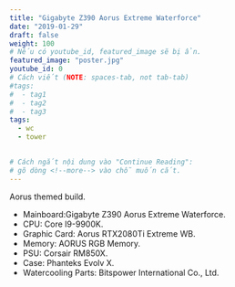 ```yaml
---
title: "Gigabyte Z390 Aorus Extreme Waterforce"
date: "2019-01-29"
draft: false
weight: 100
# Nếu có youtube_id, featured_image sẽ bị ẩn.
featured_image: "poster.jpg"
youtube_id: 0
# Cách viết (NOTE: spaces-tab, not tab-tab)
#tags:
#  - tag1
#  - tag2
#  - tag3
tags:
  - wc
  - tower
 

# Cách ngắt nội dung vào "Continue Reading":
# gõ dòng <!--more--> vào chỗ muốn cắt.
---
```


Aorus themed build.

<!--more-->

- Mainboard:Gigabyte Z390 Aorus Extreme Waterforce.
- CPU: Core I9-9900K.
- Graphic Card: Aorus RTX2080Ti Extreme WB.
- Memory: AORUS RGB Memory.
- PSU: Corsair RM850X.
- Case: Phanteks Evolv X.
- Watercooling Parts: Bitspower International Co., Ltd.